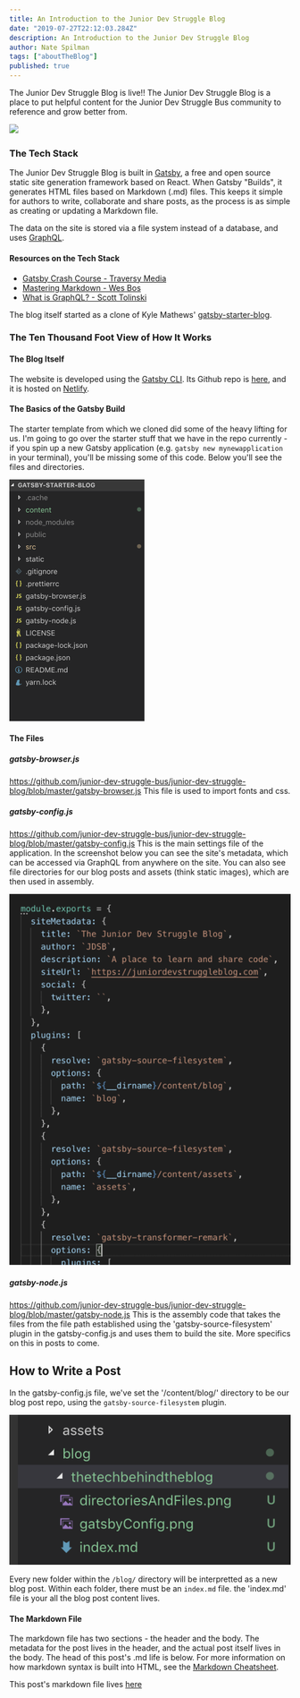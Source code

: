 ```yaml
---
title: An Introduction to the Junior Dev Struggle Blog
date: "2019-07-27T22:12:03.284Z"
description: An Introduction to the Junior Dev Struggle Blog
author: Nate Spilman
tags: ["aboutTheBlog"]
published: true
---
```


The Junior Dev Struggle Blog is live!!
The Junior Dev Struggle Blog is a place to put helpful content for the Junior Dev Struggle Bus community to reference and grow better from.

![](https://media.giphy.com/media/dQpUkK59l5Imxsh8jN/giphy.gif)

### The Tech Stack

The Junior Dev Struggle Blog is built in [Gatsby](https://www.gatsbyjs.org/), a free and open source static site generation framework based on React. When Gatsby "Builds", it generates HTML files based on Markdown (.md) files. This keeps it simple for authors to write, collaborate and share posts, as the process is as simple as creating or updating a Markdown file.

The data on the site is stored via a file system instead of a database, and uses [GraphQL](https://graphql.org/).

#### Resources on the Tech Stack

- [Gatsby Crash Course - Traversy Media](https://www.youtube.com/watch?v=6YhqQ2ZW1sc)
- [Mastering Markdown - Wes Bos](https://www.youtube.com/watch?v=8YC4kw9w89E)
- [What is GraphQL? - Scott Tolinski](https://www.youtube.com/watch?v=VjXb3PRL9WI&t=495s)

The blog itself started as a clone of Kyle Mathews' [gatsby-starter-blog](https://www.gatsbyjs.org/starters/gatsbyjs/gatsby-starter-blog/).

### The Ten Thousand Foot View of How It Works

#### The Blog Itself

The website is developed using the [Gatsby CLI](https://www.gatsbyjs.org/docs/quick-start). Its Github repo is [here](https://github.com/junior-dev-struggle-bus/junior-dev-struggle-blog), and it is hosted on [Netlify](https://www.netlify.com/).

#### The Basics of the Gatsby Build

The starter template from which we cloned did some of the heavy lifting for us. I'm going to go over the starter stuff that we have in the repo currently - if you spin up a new Gatsby application (e.g. `gatsby new mynewapplication` in your terminal), you'll be missing some of this code. Below you'll see the files and directories.

![](./directoriesAndFiles.png)

#### The Files

##### gatsby-browser.js

https://github.com/junior-dev-struggle-bus/junior-dev-struggle-blog/blob/master/gatsby-browser.js
This file is used to import fonts and css.

##### gatsby-config.js

https://github.com/junior-dev-struggle-bus/junior-dev-struggle-blog/blob/master/gatsby-config.js
This is the main settings file of the application. In the screenshot below you can see the site's metadata, which can be accessed via GraphQL from anywhere on the site. You can also see file directories for our blog posts and assets (think static images), which are then used in assembly.

![](./gatsbyConfig.png)

##### gatsby-node.js

https://github.com/junior-dev-struggle-bus/junior-dev-struggle-blog/blob/master/gatsby-node.js
This is the assembly code that takes the files from the file path established using the 'gatsby-source-filesystem' plugin in the gatsby-config.js and uses them to build the site. More specifics on this in posts to come.

## How to Write a Post

In the gatsby-config.js file, we've set the '/content/blog/' directory to be our blog post repo, using the `gatsby-source-filesystem` plugin.

![](./blogFilesystem.png)

Every new folder within the `/blog/` directory will be interpretted as a new blog post. Within each folder, there must be an `index.md` file. the 'index.md' file is your all the blog post content lives.

#### The Markdown File

The markdown file has two sections - the header and the body. The metadata for the post lives in the header, and the actual post itself lives in the body. The head of this post's .md life is below. For more information on how markdown syntax is built into HTML, see the [Markdown Cheatsheet](https://github.com/adam-p/markdown-here/wiki/Markdown-Cheatsheet).

This post's markdown file lives [here](https://github.com/junior-dev-struggle-bus/junior-dev-struggle-blog/blob/master/content/blog/thetechbehindtheblog/index.md)
